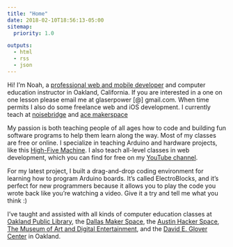```yaml
---
title: "Home"
date: 2018-02-10T18:56:13-05:00
sitemap:
  priority: 1.0

outputs:
  - html
  - rss
  - json
---
```


Hi! I’m Noah, a [professional web and mobile developer](/#experience) and computer education instructor in Oakland, California. If you are interested in a one on one lesson please email me at glaserpower [@] gmail.com.  When time permits I also do some freelance web and iOS development.  I currently teach at [noisebridge](https://www.noisebridge.net/wiki/Noisebridge) and [ace makerspace](https://www.acemakerspace.org/)

My passion is both teaching people of all ages how to code and building fun software programs to help them learn along the way. Most of my classes are free or online. I specialize in teaching Arduino and hardware projects, like this [High-Five Machine](https://electroblocks.org/?lessonId=Gcym9zmref566fEFWgYy). I also teach all-level classes in web development, which you can find for free on my [YouTube channel](https://www.youtube.com/channel/UCjWnee4Cv1MESU8ALLsHdCA).

For my latest project, I built a drag-and-drop coding environment for learning how to program Arduino boards. It’s called ElectroBlocks, and it’s perfect for new programmers because it allows you to play the code you wrote back like you’re watching a video. Give it a try and tell me what you think :)

I’ve taught and assisted with all kinds of computer education classes at [Oakland Public Library](https://oaklandlibrary.org/locations/main-library), the [Dallas Maker Space](https://dallasmakerspace.org/), the [Austin Hacker Space](https://atxhs.org/), [The Museum of Art and Digital Entertainment](https://www.themade.org/), and the [David E. Glover Center](https://www.degetc.org/) in Oakland.   
